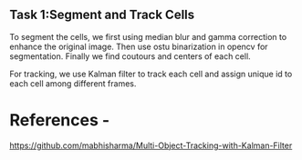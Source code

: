 ## Task 1:Segment and Track Cells



To segment the cells, we first using median blur and gamma correction to enhance the original image. Then use ostu binarization in opencv for segmentation. Finally we find coutours and centers of each cell.

For tracking, we use Kalman filter to track each cell and assign unique id to each cell among different frames.



# References -
https://github.com/mabhisharma/Multi-Object-Tracking-with-Kalman-Filter
